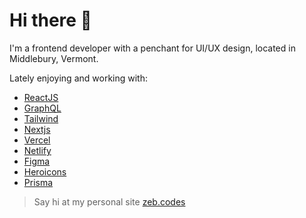 # Hi there 👋

I'm a frontend developer with a penchant for UI/UX design, located in Middlebury, Vermont.

Lately enjoying and working with:
- [ReactJS](https://reactjs.org/)
- [GraphQL](https://graphql.org/)
- [Tailwind](https://tailwindcss.com/)
- [Nextjs](https://nextjs.org/)
- [Vercel](https://vercel.com/)
- [Netlify](https://www.netlify.com/)
- [Figma](http://figma.com/)
- [Heroicons](https://heroicons.com/)
- [Prisma](https://www.prisma.io/)

> Say hi at my personal site [zeb.codes](https://zeb.codes) 
